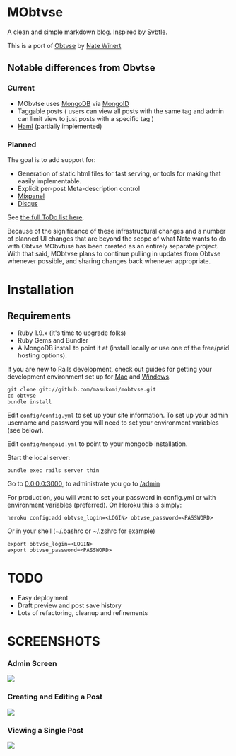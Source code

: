MObtvse
================
A clean and simple markdown blog.  Inspired by [Svbtle](http://svbtle.com).

This is a port of  [Obtvse](https://github.com/NateW/obtvse) by [Nate Winert](http://natewienert.com/) 

## Notable differences from Obvtse
### Current

* MObvtse uses [MongoDB](www.mongodb.org) via [MongoID](mongoid.org)
* Taggable posts ( users can view all posts with the same tag and admin can limit view to just posts with a specific tag )
* [Haml](http://haml-lang.com/) (partially implemented)

### Planned
The goal is to add support for:

* Generation of static html files for fast serving, or tools for making that easily implementable.
* Explicit per-post Meta-description control
* [Mixpanel](http://mixpanel.com/)
* [Disqus](http://disqus.com) 

See [the full ToDo list here](https://github.com/masukomi/mobtvse/blob/master/ToDo.mkdn).

Because of the significance of these infrastructural changes and a number of planned UI changes that are beyond the scope of what Nate wants to do with Obtvse MObvtuse has been created as an entirely separate project. With that said, MObtvse plans to continue pulling in updates from Obtvse whenever possible, and sharing changes back whenever appropriate. 


Installation
============

## Requirements
* Ruby 1.9.x (it's time to upgrade folks)
* Ruby Gems and Bundler 
* A MongoDB install to point it at (install locally or use one of the free/paid hosting options). 

If you are new to Rails development, check out guides for getting your development environment set up for [Mac](http://astonj.com/tech/setting-up-a-ruby-dev-enviroment-on-lion/) and [Windows](http://jelaniharris.com/2011/installing-ruby-on-rails-3-in-windows/).

    git clone git://github.com/masukomi/mobtvse.git
    cd obtvse
    bundle install

Edit `config/config.yml` to set up your site information.  To set up your admin username and password you will need to set your environment variables (see below). 

Edit `config/mongoid.yml` to point to your mongodb installation.

Start the local server:

    bundle exec rails server thin

Go to [0.0.0.0:3000](http://0.0.0.0:3000/), to administrate you go to [/admin](http://0.0.0.0:3000/admin)

For production, you will want to set your password in config.yml or with environment variables (preferred).  On Heroku this is simply:

    heroku config:add obtvse_login=<LOGIN> obtvse_password=<PASSWORD>

Or in your shell (~/.bashrc or ~/.zshrc for example)

    export obtvse_login=<LOGIN>
    export obtvse_password=<PASSWORD>



TODO
====
- Easy deployment
- Draft preview and post save history
- Lots of refactoring, cleanup and refinements



SCREENSHOTS
===========
### Admin Screen
![](http://mobtvse.com/images/mobtvse_admin_screen_500.jpg)

### Creating and Editing a Post
![](http://mobtvse.com/images/mobtvse_editing_a_post_500.jpg)

### Viewing a Single Post

![](http://mobtvse.com/images/mobtvse_single_post_500.jpg)
